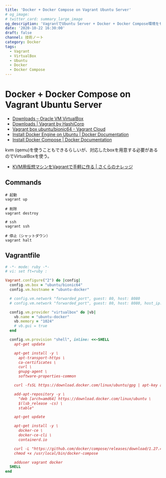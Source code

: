 ```yaml
---
title: 'Docker + Docker Compose on Vagrant Ubuntu Server'
# og_image:
# twitter_card: summary_large_image
og_description: 'VagrantでUbuntu Server + Docker + Docker Compose環境をセットアップする'
date: '2020-10-22 16:30:00'
draft: false
channel: 技術ノート
category: Docker
tags:
  - Vagrant
  - VirtualBox
  - Ubuntu
  - Docker
  - Docker Compose
---
```

# Docker + Docker Compose on Vagrant Ubuntu Server

- [Downloads – Oracle VM VirtualBox](https://www.virtualbox.org/wiki/Downloads)
- [Downloads | Vagrant by HashiCorp](https://www.vagrantup.com/downloads.html)
- [Vagrant box ubuntu/bionic64 - Vagrant Cloud](https://app.vagrantup.com/ubuntu/boxes/bionic64)
- [Install Docker Engine on Ubuntu | Docker Documentation](https://docs.docker.com/engine/install/ubuntu/)
- [Install Docker Compose | Docker Documentation](https://docs.docker.com/compose/install/)

kvm (qemu)を使うこともできるらしいが、対応したboxを用意する必要があるのでVirtualBoxを使う。

- [KVM用仮想マシンをVagrantで手軽に作る | さくらのナレッジ](https://knowledge.sakura.ad.jp/2535/)

## Commands

```shell
# 起動
vagrant up

# 削除
vagrant destroy

# ssh
vagrant ssh

# 停止（シャットダウン）
vagrant halt
```

## Vagrantfile
```ruby
# -*- mode: ruby -*-
# vi: set ft=ruby :

Vagrant.configure("2") do |config|
  config.vm.box = "ubuntu/bionic64"
  config.vm.hostname = "ubuntu-docker"

  # config.vm.network "forwarded_port", guest: 80, host: 8080
  # config.vm.network "forwarded_port", guest: 80, host: 8080, host_ip: "127.0.0.1"

  config.vm.provider "virtualbox" do |vb|
    vb.name = "ubuntu-docker"
    vb.memory = "1024"
    # vb.gui = true
  end

  config.vm.provision "shell", inline: <<-SHELL
    apt-get update

    apt-get install -y \
      apt-transport-https \
      ca-certificates \
      curl \
      gnupg-agent \
      software-properties-common

    curl -fsSL https://download.docker.com/linux/ubuntu/gpg | apt-key add -

    add-apt-repository -y \
      "deb [arch=amd64] https://download.docker.com/linux/ubuntu \
      $(lsb_release -cs) \
      stable"

    apt-get update

    apt-get install -y \
      docker-ce \
      docker-ce-cli \
      containerd.io

    curl -L "https://github.com/docker/compose/releases/download/1.27.4/docker-compose-$(uname -s)-$(uname -m)" -o /usr/local/bin/docker-compose
    chmod +x /usr/local/bin/docker-compose

    adduser vagrant docker
  SHELL
end
```
